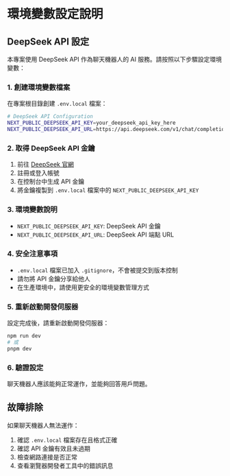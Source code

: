 # 環境變數設定說明

## DeepSeek API 設定

本專案使用 DeepSeek API 作為聊天機器人的 AI 服務。請按照以下步驟設定環境變數：

### 1. 創建環境變數檔案

在專案根目錄創建 `.env.local` 檔案：

```bash
# DeepSeek API Configuration
NEXT_PUBLIC_DEEPSEEK_API_KEY=your_deepseek_api_key_here
NEXT_PUBLIC_DEEPSEEK_API_URL=https://api.deepseek.com/v1/chat/completions
```

### 2. 取得 DeepSeek API 金鑰

1. 前往 [DeepSeek 官網](https://platform.deepseek.com/)
2. 註冊或登入帳號
3. 在控制台中生成 API 金鑰
4. 將金鑰複製到 `.env.local` 檔案中的 `NEXT_PUBLIC_DEEPSEEK_API_KEY`

### 3. 環境變數說明

- `NEXT_PUBLIC_DEEPSEEK_API_KEY`: DeepSeek API 金鑰
- `NEXT_PUBLIC_DEEPSEEK_API_URL`: DeepSeek API 端點 URL

### 4. 安全注意事項

- `.env.local` 檔案已加入 `.gitignore`，不會被提交到版本控制
- 請勿將 API 金鑰分享給他人
- 在生產環境中，請使用更安全的環境變數管理方式

### 5. 重新啟動開發伺服器

設定完成後，請重新啟動開發伺服器：

```bash
npm run dev
# 或
pnpm dev
```

### 6. 驗證設定

聊天機器人應該能夠正常運作，並能夠回答用戶問題。

## 故障排除

如果聊天機器人無法運作：

1. 確認 `.env.local` 檔案存在且格式正確
2. 確認 API 金鑰有效且未過期
3. 檢查網路連接是否正常
4. 查看瀏覽器開發者工具中的錯誤訊息 